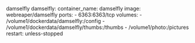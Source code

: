 damselfly
  damselfly: 
        container_name: damselfly
        image: webreaper/damselfly
        ports:
            - 6363:6363/tcp
        volumes:
            - /volume1/dockerdata/damselfly:/config
            - /volume1/dockerdata/damselfly/thumbs:/thumbs
            - /volume1/photo:/pictures 
        restart: unless-stopped